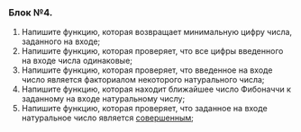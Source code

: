 ### Блок №4.

1. Напишите функцию, которая возвращает минимальную цифру числа, заданного на входе;
2. Напишите функцию, которая проверяет, что все цифры введенного на входе числа одинаковые;
3. Напишите функцию, которая проверяет, что введенное на входе число является факториалом некоторого натурального числа;
4. Напишите функцию, которая находит ближайшее число Фибоначчи к заданному на входе натуральному числу;
5. Напишите функцию, которая проверяет, что заданное на входе натуральное число является [совершенным](https://ru.wikipedia.org/wiki/Совершенное_число);
